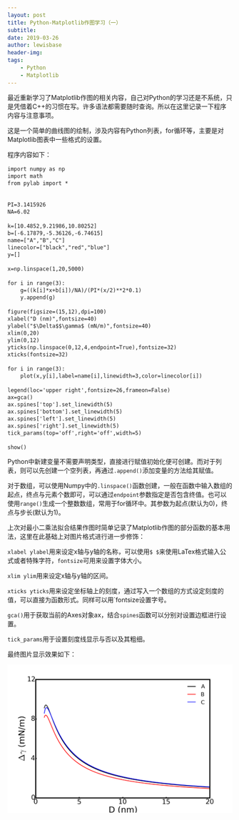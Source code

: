 ```yaml
---
layout: post
title: Python-Matplotlib作图学习（一）
subtitle:
date: 2019-03-26
author: lewisbase
header-img:
tags: 
    - Python
    - Matplotlib
---
```


最近重新学习了Matplotlib作图的相关内容，自己对Python的学习还是不系统，只是凭借着C++的习惯在写。许多语法都需要随时查询。所以在这里记录一下程序内容与注意事项。

这是一个简单的曲线图的绘制，涉及内容有Python列表，for循环等，主要是对Matplotlib图表中一些格式的设置。

程序内容如下：

    import numpy as np
    import math
    from pylab import *
    

    PI=3.1415926
    NA=6.02
    
    k=[10.4852,9.21986,10.80252]
    b=[-6.17879,-5.36126,-6.74615]
    name=["A","B","C"]
    linecolor=["black","red","blue"]
    y=[]
    
    x=np.linspace(1,20,5000)
    
    for i in range(3):
        g=((k[i]*x+b[i])/NA)/(PI*(x/2)**2*0.1)
        y.append(g)
    
    figure(figsize=(15,12),dpi=100)
    xlabel("D (nm)",fontsize=40)
    ylabel("$\Delta$$\gamma$ (mN/m)",fontsize=40)
    xlim(0,20)
    ylim(0,12)
    yticks(np.linspace(0,12,4,endpoint=True),fontsize=32)
    xticks(fontsize=32)
    
    for i in range(3):
        plot(x,y[i],label=name[i],linewidth=3,color=linecolor[i])
    
    legend(loc='upper right',fontsize=26,frameon=False)
    ax=gca()
    ax.spines['top'].set_linewidth(5)
    ax.spines['bottom'].set_linewidth(5)
    ax.spines['left'].set_linewidth(5)
    ax.spines['right'].set_linewidth(5)
    tick_params(top='off',right='off',width=5)
    
    show()
    
Python中新建变量不需要声明类型，直接进行赋值初始化便可创建。而对于列表，则可以先创建一个空列表，再通过`.append()`添加变量的方法给其赋值。

对于数组，可以使用Numpy中的`.linspace()`函数创建，一般在函数中输入数组的起点，终点与元素个数即可，可以通过`endpoint`参数指定是否包含终值。也可以使用`range()`生成一个整数数组，常用于for循环中。其参数为起点(默认为0)，终点与步长(默认为1)。

上次对最小二乘法拟合结果作图时简单记录了Matplotlib作图的部分函数的基本用法，这里在此基础上对图片格式进行进一步修饰：

`xlabel ylabel`用来设定x轴与y轴的名称，可以使用`$ $`来使用LaTex格式输入公式或者特殊字符，`fontsize`可用来设置字体大小。

`xlim ylim`用来设定x轴与y轴的区间。

`xticks yticks`用来设定坐标轴上的刻度，通过写入一个数组的方式设定刻度的值，可以直接为函数形式。同样可以用`fontsize设置字号。

`gca()`用于获取当前的Axes对象ax，结合`spines`函数可以分别对设置边框进行设置。

`tick_params`用于设置刻度线显示与否以及其粗细。

最终图片显示效果如下：

![Lines](https://raw.githubusercontent.com/LewisBase/lewisbase.github.io/master/img/_images/2019-03-26-1.png)